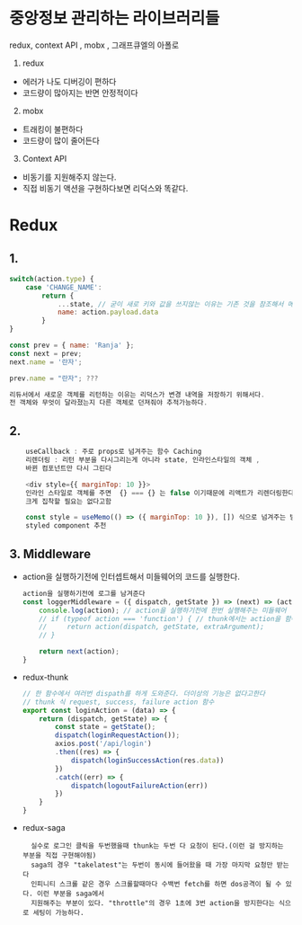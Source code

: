 # 중앙정보 관리하는 라이브러리들
redux, context API , mobx , 그래프큐엘의 아폴로

1. redux 
- 에러가 나도 디버깅이 편하다
- 코드량이 많아지는 반면 안정적이다

2. mobx 
- 트래킹이 불편하다
- 코드량이 많이 줄어든다

3. Context API
- 비동기를 지원해주지 않는다.
- 직접 비동기 액션을 구현하다보면 리덕스와 똑같다.


# Redux
## 1.
```js
switch(action.type) {
    case 'CHANGE_NAME': 
        return {
            ...state, // 굳이 새로 키와 값을 쓰지않는 이유는 기존 것을 참조해서 메모리를 아끼기 위해서다.
            name: action.payload.data
        } 
}

const prev = { name: 'Ranja' };
const next = prev;
next.name = '란자';

prev.name = "란자"; ??? 

리듀서에서 새로운 객체를 리턴하는 이유는 리덕스가 변경 내역을 저장하기 위해서다.
전 객체와 무엇이 달라졌는지 다른 객체로 던져줘야 추적가능하다.
```

## 2.
```js
    useCallback : 주로 props로 넘겨주는 함수 Caching
    리렌더링 : 리턴 부분을 다시그리는게 아니라 state, 인라인스타일의 객체 , 
    바뀐 컴포넌트만 다시 그린다

    <div style={{ marginTop: 10 }}>
    인라인 스타일로 객체를 주면  {} === {} 는 false 이기때문에 리액트가 리렌더링한다. 
    크게 집착할 필요는 없다고함

    const style = useMemo(() => ({ marginTop: 10 }), []) 식으로 넘겨주는 방법이나 
    styled component 추천
```

## 3. Middleware
- action을 실행하기전에 인터셉트해서 미들웨어의 코드를 실행한다.
    ```js
    action을 실행하기전에 로그를 남겨준다
    const loggerMiddleware = ({ dispatch, getState }) => (next) => (action) => {
        console.log(action); // action을 실행하기전에 한번 실행해주는 미들웨어
        // if (typeof action === 'function') { // thunk에서는 action을 함수로 둘 수 있다
        //     return action(dispatch, getState, extraArgument);
        // }

        return next(action);
    }
    ```

- redux-thunk

    ```js
    // 한 함수에서 여러번 dispath를 하게 도와준다. 더이상의 기능은 없다고한다
    // thunk 식 request, success, failure action 함수
    export const loginAction = (data) => {
        return (dispatch, getState) => {
            const state = getState();
            dispatch(loginRequestAction());
            axios.post('/api/login')
            .then((res) => {
                dispatch(loginSuccessAction(res.data))
            })
            .catch((err) => {
                dispatch(logoutFailureAction(err))
            })
        }
    }
    ```

- redux-saga

        실수로 로그인 클릭을 두번했을때 thunk는 두번 다 요청이 된다.(이런 걸 방지하는 부분을 직접 구현해야됨)
        saga의 경우 "takelatest"는 두번이 동시에 들어왔을 때 가장 마지막 요청만 받는다
        인피니티 스크롤 같은 경우 스크롤할때마다 수백번 fetch를 하면 dos공격이 될 수 있다. 이런 부분을 saga에서
        지원해주는 부분이 있다. "throttle"의 경우 1초에 3번 action을 방지한다는 식으로 세팅이 가능하다.